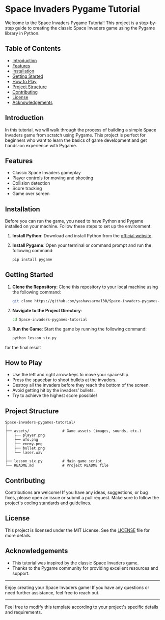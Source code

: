 # Space Invaders Pygame Tutorial

Welcome to the Space Invaders Pygame Tutorial! This project is a step-by-step guide to creating the classic Space Invaders game using the Pygame library in Python.

## Table of Contents

- [Introduction](#introduction)
- [Features](#features)
- [Installation](#installation)
- [Getting Started](#getting-started)
- [How to Play](#how-to-play)
- [Project Structure](#project-structure)
- [Contributing](#contributing)
- [License](#license)
- [Acknowledgements](#acknowledgements)

## Introduction

In this tutorial, we will walk through the process of building a simple Space Invaders game from scratch using Pygame. This project is perfect for beginners who want to learn the basics of game development and get hands-on experience with Pygame.

## Features

- Classic Space Invaders gameplay
- Player controls for moving and shooting
- Collision detection
- Score tracking
- Game over screen

## Installation

Before you can run the game, you need to have Python and Pygame installed on your machine. Follow these steps to set up the environment:

1. **Install Python**: Download and install Python from the [official website](https://www.python.org/).

2. **Install Pygame**: Open your terminal or command prompt and run the following command:
    ```bash
    pip install pygame
    ```

## Getting Started

1. **Clone the Repository**: Clone this repository to your local machine using the following command:
    ```bash
    git clone https://github.com/yashavsarmal30/Space-invaders-pygames-tutorial.git
    ```

2. **Navigate to the Project Directory**: 
    ```bash
    cd Space-invaders-pygames-tutorial
    ```

3. **Run the Game**: Start the game by running the following command:
    ```bash
    python lesson_six.py
    ```
 for the final result
## How to Play

- Use the left and right arrow keys to move your spaceship.
- Press the spacebar to shoot bullets at the invaders.
- Destroy all the invaders before they reach the bottom of the screen.
- Avoid getting hit by the invaders' bullets.
- Try to achieve the highest score possible!

## Project Structure

```
Space-invaders-pygames-tutorial/
│
├── assets/               # Game assets (images, sounds, etc.)
│   ├── player.png
│   ├── ufo.png
│   ├── enemy.png
│   ├── bullet.png
│   └── laser.wav
│
├── lesson_six.py         # Main game script
└── README.md             # Project README file
```

## Contributing

Contributions are welcome! If you have any ideas, suggestions, or bug fixes, please open an issue or submit a pull request. Make sure to follow the project's coding standards and guidelines.

## License

This project is licensed under the MIT License. See the [LICENSE](LICENSE) file for more details.

## Acknowledgements

- This tutorial was inspired by the classic Space Invaders game.
- Thanks to the Pygame community for providing excellent resources and support.

---

Enjoy creating your Space Invaders game! If you have any questions or need further assistance, feel free to reach out.

---

Feel free to modify this template according to your project's specific details and requirements.